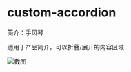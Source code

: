 # custom-accordion

简介：手风琴

适用于产品简介，可以折叠/展开的内容区域

![截图](https://img.alicdn.com/tfs/TB1U7JgIuSSBuNjy0FlXXbBpVXa-2470-592.png)
